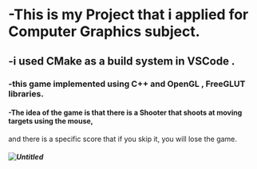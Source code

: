# -This is my Project that i applied for Computer Graphics subject.
## -i used CMake as a build system in VSCode .
### -this game implemented using C++ and OpenGL , FreeGLUT  libraries.
#### -The idea of the game is that there is a Shooter that shoots at moving targets using the mouse,
 and there is a specific score that if you skip it, you will lose the game.


 
 ##### ![Untitled](https://github.com/Menna-Khalid/Shooter-Game/assets/166849841/484dc728-781c-481c-9d40-1d70d088626e)

